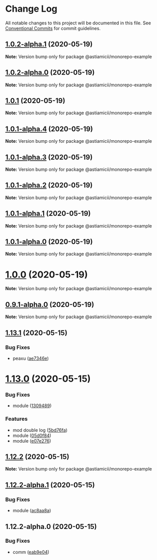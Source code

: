 # Change Log

All notable changes to this project will be documented in this file.
See [Conventional Commits](https://conventionalcommits.org) for commit guidelines.

## [1.0.2-alpha.1](https://github.com/astiamicii/monorepo-example/compare/@astiamicii/monorepo-example@1.0.2-alpha.0...@astiamicii/monorepo-example@1.0.2-alpha.1) (2020-05-19)

**Note:** Version bump only for package @astiamicii/monorepo-example





## [1.0.2-alpha.0](https://github.com/astiamicii/monorepo-example/compare/@astiamicii/monorepo-example@1.0.1...@astiamicii/monorepo-example@1.0.2-alpha.0) (2020-05-19)

**Note:** Version bump only for package @astiamicii/monorepo-example





## [1.0.1](https://github.com/astiamicii/monorepo-example/compare/@astiamicii/monorepo-example@1.0.1-alpha.4...@astiamicii/monorepo-example@1.0.1) (2020-05-19)

**Note:** Version bump only for package @astiamicii/monorepo-example





## [1.0.1-alpha.4](https://github.com/astiamicii/monorepo-example/compare/@astiamicii/monorepo-example@1.0.1-alpha.3...@astiamicii/monorepo-example@1.0.1-alpha.4) (2020-05-19)

**Note:** Version bump only for package @astiamicii/monorepo-example





## [1.0.1-alpha.3](https://github.com/astiamicii/monorepo-example/compare/@astiamicii/monorepo-example@1.0.1-alpha.2...@astiamicii/monorepo-example@1.0.1-alpha.3) (2020-05-19)

**Note:** Version bump only for package @astiamicii/monorepo-example





## [1.0.1-alpha.2](https://github.com/astiamicii/monorepo-example/compare/@astiamicii/monorepo-example@1.0.1-alpha.1...@astiamicii/monorepo-example@1.0.1-alpha.2) (2020-05-19)

**Note:** Version bump only for package @astiamicii/monorepo-example





## [1.0.1-alpha.1](https://github.com/astiamicii/monorepo-example/compare/@astiamicii/monorepo-example@1.0.1-alpha.0...@astiamicii/monorepo-example@1.0.1-alpha.1) (2020-05-19)

**Note:** Version bump only for package @astiamicii/monorepo-example





## [1.0.1-alpha.0](https://github.com/astiamicii/monorepo-example/compare/@astiamicii/monorepo-example@1.0.0...@astiamicii/monorepo-example@1.0.1-alpha.0) (2020-05-19)

**Note:** Version bump only for package @astiamicii/monorepo-example





# [1.0.0](https://github.com/astiamicii/monorepo-example/compare/@astiamicii/monorepo-example@0.9.1-alpha.0...@astiamicii/monorepo-example@1.0.0) (2020-05-19)

**Note:** Version bump only for package @astiamicii/monorepo-example





## [0.9.1-alpha.0](https://github.com/astiamicii/monorepo-example/compare/@astiamicii/monorepo-example@1.13.1...@astiamicii/monorepo-example@0.9.1-alpha.0) (2020-05-19)

**Note:** Version bump only for package @astiamicii/monorepo-example





## [1.13.1](https://github.com/astiamicii/monorepo-example/compare/@astiamicii/monorepo-example@1.13.0...@astiamicii/monorepo-example@1.13.1) (2020-05-15)


### Bug Fixes

* peaxu ([ae7346e](https://github.com/astiamicii/monorepo-example/commit/ae7346eebdca6829f77a30dc62f9998d2592a48d))





# [1.13.0](https://github.com/astiamicii/monorepo-example/compare/@astiamicii/monorepo-example@1.12.2...@astiamicii/monorepo-example@1.13.0) (2020-05-15)


### Bug Fixes

* module ([1309489](https://github.com/astiamicii/monorepo-example/commit/130948934e913738e15c0b366adf454882c007d0))


### Features

* mod double log ([5bd76fa](https://github.com/astiamicii/monorepo-example/commit/5bd76fad369e1cb85d2092899bd677574a31d724))
* module ([05d0f84](https://github.com/astiamicii/monorepo-example/commit/05d0f84e458384673aa886cb1cdc3d39cf3dda07))
* module ([e07e276](https://github.com/astiamicii/monorepo-example/commit/e07e276b340c3ee2bc0a261dc930d2758d2e2508))





## [1.12.2](https://github.com/astiamicii/monorepo-example/compare/@astiamicii/monorepo-example@1.12.2-alpha.1...@astiamicii/monorepo-example@1.12.2) (2020-05-15)

**Note:** Version bump only for package @astiamicii/monorepo-example





## [1.12.2-alpha.1](https://github.com/astiamicii/monorepo-example/compare/@astiamicii/monorepo-example@1.12.2-alpha.0...@astiamicii/monorepo-example@1.12.2-alpha.1) (2020-05-15)


### Bug Fixes

* module ([ac8aa8a](https://github.com/astiamicii/monorepo-example/commit/ac8aa8a29e4632f3eec4dc515be7cdb6850736af))





## 1.12.2-alpha.0 (2020-05-15)


### Bug Fixes

* comm ([eab9e04](https://github.com/astiamicii/monorepo-example/commit/eab9e049e89336e2c8e63ac93e623e07cfe9abb9))
